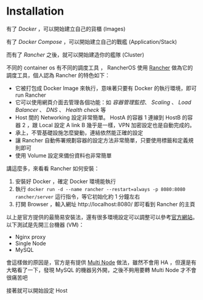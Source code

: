 # Installation

有了 *Docker* ，可以開始建立自己的貨櫃 (Images)

有了 *Docker Compose* ，可以開始建立自己的戰艦 (Application/Stack)

而有了 *Rancher* 之後，就可以開始建造你的艦隊 (Cluster)

不同的 container os 有不同的調度工具 ， RancherOS 使用 [Rancher](http://rancher.com/rancher/) 做為它的調度工具，個人認為 Rancher 的特色如下：

* 它被打包成 Docker Image 來執行，意味著只要有 Docker 的執行環境，即可 run Rancher
* 它可以使用網頁介面去管理各個功能：如 *容器管理監控*、 *Scaling* 、 *Load Balancer* 、 *DNS* 、 *Health check* 等
* Host 間的 Networking 設定非常簡單。 HostA 的容器 1 連線到 HostB 的容器 2 ，跟 Local 設定 A link B 幾乎是一樣，VPN 加密設定也是自動完成的。
* 承上，不管基礎設施怎麼變動，連結依然能正確的設定
* 讓 Rancher 自動佈署規劃容器的設定方法非常簡單，只要使用標籤和定義規則即可
* 使用 Volume 設定來備份資料也非常簡單

講這麼多，來看看 Rancher 如何安裝：

1. 安裝好 Docker ，確定 Docker 環境能執行
2. 執行 `docker run -d --name rancher --restart=always -p 8080:8080 rancher/server` 這行指令，等它初始化約 1 分鐘左右
3. 打開 Browser ，輸入網址 http://localhost:8080/ 即可看到 Rancher 的主頁

以上是官方提供的最簡易安裝法，還有很多環境設定可以調整可以參考[官方網站](http://docs.rancher.com/rancher/installing-rancher/installing-server/)。以下測試是先開三台機器 (VM)：

* Nginx proxy
* Single Node
* MySQL

會這樣做的原因是，官方是有提供 [Multi Node](http://docs.rancher.com/rancher/installing-rancher/installing-server/multi-nodes/) 做法，雖然不會用 HA ，但還是有大略看了一下，發現 MySQL 的機器另外開，之後不夠用要轉 Multi Node 才不會很痛苦吧

接著就可以開始設定 Host
